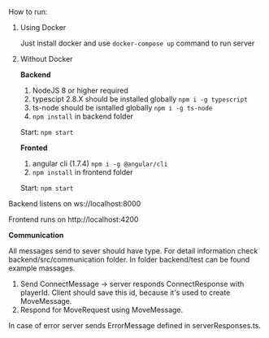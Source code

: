 
How to run:

1. Using Docker

    Just install docker and use `docker-compose up` command to run server

2. Without Docker

    **Backend**  
    1. NodeJS 8 or higher required  
    2. typescipt 2.8.X should be installed globally  `npm i -g typescript` 
    3. ts-node should be isntalled globally `npm i -g ts-node`
    4. `npm install` in backend folder

    Start:  `npm start`

     **Fronted**
     1. angular cli (1.7.4)  `npm i -g @angular/cli`
     2. `npm install` in frontend folder

    Start: `npm start`


Backend listens on ws://localhost:8000

Frontend runs on http://localhost:4200




**Communication**

All messages send to sever should have type. For detail information check backend/src/communication folder.
In folder backend/test can be found example massages.

1. Send ConnectMessage -> server responds ConnectResponse with playerId. 
Client should save this id, because it's used to create MoveMessage.
2. Respond for MoveRequest using MoveMessage.

In case of error server sends ErrorMessage defined in serverResponses.ts.
